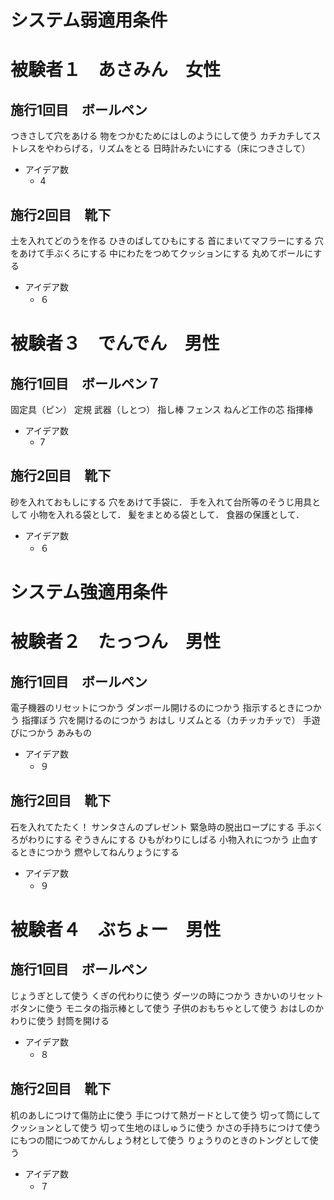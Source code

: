 # システム弱適用条件
# 被験者１　あさみん　女性　
## 施行1回目　ボールペン
つきさして穴をあける
物をつかむためにはしのようにして使う
カチカチしてストレスをやわらげる，リズムをとる
日時計みたいにする（床につきさして）

- アイデア数
  - 4
## 施行2回目　靴下
土を入れてどのうを作る
ひきのばしてひもにする
首にまいてマフラーにする
穴をあけて手ぶくろにする
中にわたをつめてクッションにする
丸めてボールにする

- アイデア数
  - ６

# 被験者３　でんでん　男性
## 施行1回目　ボールペン７
固定具（ピン）
定規
武器（しとつ）
指し棒
フェンス
ねんど工作の芯
指揮棒

- アイデア数
  - 7
## 施行2回目　靴下
砂を入れておもしにする
穴をあけて手袋に．
手を入れて台所等のそうじ用具として
小物を入れる袋として．
髪をまとめる袋として．
食器の保護として．

- アイデア数
  - ６ 

# システム強適用条件
# 被験者２　たっつん　男性
## 施行1回目　ボールペン
電子機器のリセットにつかう
ダンボール開けるのにつかう
指示するときにつかう
指揮ぼう
穴を開けるのにつかう
おはし
リズムとる（カチッカチッで）
手遊びにつかう
あみもの

- アイデア数
  - ９
## 施行2回目　靴下
石を入れてたたく！
サンタさんのプレゼント
緊急時の脱出ロープにする
手ぶくろがわりにする
ぞうきんにする
ひもがわりにしばる
小物入れにつかう
止血するときにつかう
燃やしてねんりょうにする

- アイデア数
  - ９

# 被験者４　ぶちょー　男性
## 施行1回目　ボールペン
じょうぎとして使う
くぎの代わりに使う
ダーツの時につかう
きかいのリセットボタンに使う
モニタの指示棒として使う
子供のおもちゃとして使う
おはしのかわりに使う
封筒を開ける

- アイデア数
  - ８

## 施行2回目　靴下
机のあしにつけて傷防止に使う
手につけて熱ガードとして使う
切って筒にしてクッションとして使う
切って生地のほしゅうに使う
かさの手持ちにつけて使う
にもつの間につめてかんしょう材として使う
りょうりのときのトングとして使う

- アイデア数
  - ７